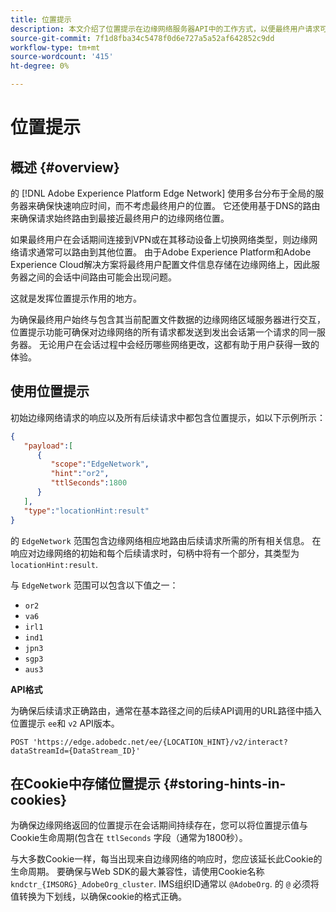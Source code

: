 ```yaml
---
title: 位置提示
description: 本文介绍了位置提示在边缘网络服务器API中的工作方式，以便最终用户请求可以始终路由到同一服务器。
source-git-commit: 7f1d8fba34c5478f0d6e727a5a52af642852c9dd
workflow-type: tm+mt
source-wordcount: '415'
ht-degree: 0%

---
```



# 位置提示

## 概述 {#overview}

的 [!DNL Adobe Experience Platform Edge Network] 使用多台分布于全局的服务器来确保快速响应时间，而不考虑最终用户的位置。 它还使用基于DNS的路由来确保请求始终路由到最接近最终用户的边缘网络位置。

如果最终用户在会话期间连接到VPN或在其移动设备上切换网络类型，则边缘网络请求通常可以路由到其他位置。 由于Adobe Experience Platform和Adobe Experience Cloud解决方案将最终用户配置文件信息存储在边缘网络上，因此服务器之间的会话中间路由可能会出现问题。

这就是发挥位置提示作用的地方。

为确保最终用户始终与包含其当前配置文件数据的边缘网络区域服务器进行交互，位置提示功能可确保对边缘网络的所有请求都发送到发出会话第一个请求的同一服务器。 无论用户在会话过程中会经历哪些网络更改，这都有助于用户获得一致的体验。

## 使用位置提示

初始边缘网络请求的响应以及所有后续请求中都包含位置提示，如以下示例所示：

```json
{
   "payload":[
      {
         "scope":"EdgeNetwork",
         "hint":"or2",
         "ttlSeconds":1800
      }
   ],
   "type":"locationHint:result"
}
```

的 `EdgeNetwork` 范围包含边缘网络相应地路由后续请求所需的所有相关信息。 在响应对边缘网络的初始和每个后续请求时，句柄中将有一个部分，其类型为 `locationHint:result`.

与 `EdgeNetwork` 范围可以包含以下值之一：

* `or2`
* `va6`
* `irl1`
* `ind1`
* `jpn3`
* `sgp3`
* `aus3`

**API格式**

为确保后续请求正确路由，通常在基本路径之间的后续API调用的URL路径中插入位置提示 `ee`和 `v2` API版本。

```http
POST 'https://edge.adobedc.net/ee/{LOCATION_HINT}/v2/interact?dataStreamId={DataStream_ID}'
```

## 在Cookie中存储位置提示 {#storing-hints-in-cookies}

为确保边缘网络返回的位置提示在会话期间持续存在，您可以将位置提示值与Cookie生命周期(包含在 `ttlSeconds` 字段（通常为1800秒）。

与大多数Cookie一样，每当出现来自边缘网络的响应时，您应该延长此Cookie的生命周期。 要确保与Web SDK的最大兼容性，请使用Cookie名称 `kndctr_{IMSORG}_AdobeOrg_cluster`. IMS组织ID通常以 `@AdobeOrg`. 的 `@` 必须将值转换为下划线，以确保cookie的格式正确。

